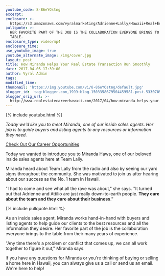 ```yaml
---
youtube_code: 8-86eYOstng
excerpt:
enclosure: >-
  https://s3.amazonaws.com/vyralmarketing/Adrienne+Lally/Hawaii+Real+Estate+Agents-+Get+to+know+another+member+of+Team+Lally.mp4
pullquote: >-
  HER FAVORITE PART OF THE JOB IS THE COLLABORATION EVERYONE BRINGS TO THE
  TABLE.
enclosure_type: video/mp4
enclosure_time:
use_youtube_image: true
youtube_alternate_image: /img/cover.jpg
layout: post
title: How Miranda Helps Your Real Estate Transaction Run Smoothly
date: 2017-04-05 17:39:00
author: Vyral Admin
tags:
modified_time:
thumbnail: 'https://img.youtube.com/vi/8-86eYOstng/default.jpg'
blogger_id: 'tag:blogger.com,1999:blog-1503358679504459581.post-5330705151700873491'
blogger_orig_url: >-
  http://www.realestatecareerhawaii.com/2017/04/how-miranda-helps-your-real-estate.html
---
```



{% include youtube.html %}

*Today we'd like you to meet Miranda, one of our inside sales agents. Her job is to guide buyers and listing agents to any resources or information they need.*

[Check Out Our Career Opportunities](https://www.teamlally.com/open-positions.php)

Today we wanted to introduce you to Miranda Haws, one of our beloved inside sales agents here at Team Lally.

Miranda heard about Team Lally from the radio and also by seeing our yard signs throughout the community. She was motivated to join us after hearing about our success as the No. 1 team in Hawaii.

"I had to come and see what all the rave was about," she says. "It turned out that Adrienne and Attilio are just really down-to-earth people. **They care about the team and they care about their business."**

{% include pullquote.html %}

As an inside sales agent, Miranda works hand-in-hand with buyers and listing agents to help guide our clients to the best resources and all the information they desire. Her favorite part of the job is the collaboration everyone brings to the table from their many years of experience.

"Any time there's a problem or conflict that comes up, we can all work together to figure it out," Miranda says.

If you have any questions for Miranda or you're thinking of buying or selling a home here in Hawaii, you can always give us a call or send us an email. We're here to help!